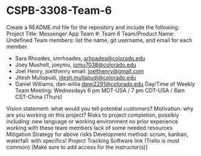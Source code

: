 # CSPB-3308-Team-6

Create a README.md file for the repository and include the following:
Project Title: Messenger App
Team #: Team 6
Team/Product Name: Undefined
Team members: list the name, git username, and email for each member.
   *   Sara Rhoades, smrhoades, srhoades@colorado.edu
   *   Joey Musholt, joeymu, jomu7038@colorado.edu
   *   Joel Henry,  joelthenry email: joelthenry@gmail.com
   *   Jitesh Mullapudi, jitesh.mullapudi@colorado.edu
   *   Daniel Williams, dan-willia dawi2291@colorado.edu
Day/Time of Weekly Team Meeting: Wednesdays 6 pm MDT-USA / 7 pm CDT-USA / 8am CST-China (Thurs)

Vision statement: what would you tell potential customers?
Motivation: why are you working on this project?
Risks to project completion, possibly including:
  new language or working environment
  no prior experience working with these team members
  lack of some needed resources
Mitigation Strategy for above risks
Development method: scrum, kanban, waterfall: with specifics!
Project Tracking Software link (Trello is most common)
[Make sure to add access for the instructor(s)]
